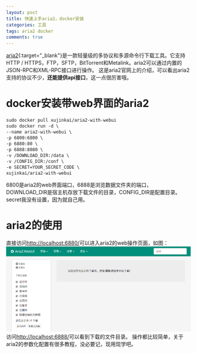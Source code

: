 ```yaml
---
layout: post
title: 快速上手aria2，docker安装
categories: 工具
tags: aria2 docker
comments: true
---
```


[aria2](https://aria2.github.io/){:target="_blank"}是一款轻量级的多协议和多源命令行下载工具。它支持HTTP / HTTPS，FTP，SFTP，BitTorrent和Metalink。aria2可以通过内置的JSON-RPC和XML-RPC接口进行操作。
这是aria2官网上的介绍，可以看出aria2支持的协议不少，**还能提供api接口**，这一点很厉害哦。

# docker安装带web界面的aria2

```shell
sudo docker pull xujinkai/aria2-with-webui
sudo docker run -d \
--name aria2-with-webui \
-p 6800:6800 \
-p 6880:80 \
-p 6888:8080 \
-v /DOWNLOAD_DIR:/data \
-v /CONFIG_DIR:/conf \
-e SECRET=YOUR_SECRET_CODE \
xujinkai/aria2-with-webui
```

6800是aria2的web界面端口，6888是浏览数据文件夹的端口，DOWNLOAD_DIR是宿主机存放下载文件的目录，CONFIG_DIR是配置目录。secret我没有设置，因为就自己用。

# aria2的使用

直接访问<http://localhost:6880/>可以进入aria2的web操作页面，如图：
![image001.png](/media/images/aria2/2018-05-08-14-48-32.png)
访问<http://localhost:6888/>可以看到下载的文件目录。
操作都比较简单，关于aria2的参数化配置有很多教程，没必要记，现用现学吧。
